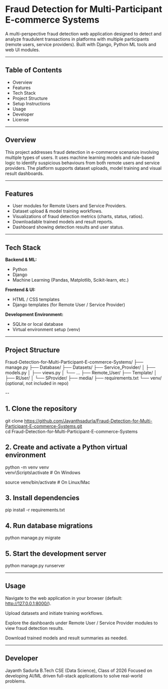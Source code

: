 # Fraud Detection for Multi-Participant E-commerce Systems

A multi-perspective fraud detection web application designed to detect and analyze fraudulent transactions in platforms with multiple participants (remote users, service providers). Built with Django, Python ML tools and web UI modules.

---

## Table of Contents  
- Overview  
- Features  
- Tech Stack  
- Project Structure  
- Setup Instructions  
- Usage  
- Developer  
- License  

---

## Overview  
This project addresses fraud detection in e-commerce scenarios involving multiple types of users. It uses machine learning models and rule-based logic to identify suspicious behaviours from both remote users and service providers. The platform supports dataset uploads, model training and visual result dashboards.

---

## Features  
- User modules for Remote Users and Service Providers.  
- Dataset upload & model training workflows.  
- Visualizations of fraud detection metrics (charts, status, ratios).  
- Downloadable trained models and result reports.  
- Dashboard showing detection results and user status.  

---

## Tech Stack  
**Backend & ML:**  
- Python  
- Django  
- Machine Learning (Pandas, Matplotlib, Scikit-learn, etc.)  

**Frontend & UI:**  
- HTML / CSS templates  
- Django templates (for Remote User / Service Provider)  

**Development Environment:**  
- SQLite or local database  
- Virtual environment setup (venv)  

---

## Project Structure  
Fraud-Detection-for-Multi-Participant-E-commerce-Systems/
├── manage.py
├── Database/
├── Datasets/
├── Service_Provider/
│ ├── models.py
│ ├── views.py
│ └── …
├── Remote_User/
├── Template/
│ ├── RUser/
│ └── SProvider/
├── media/
├── requirements.txt
└── venv/ (optional, not included in repo)

--
## 1. Clone the repository
git clone https://github.com/Jayanthsadurla/Fraud-Detection-for-Multi-Participant-E-commerce-Systems.git  
cd Fraud-Detection-for-Multi-Participant-E-commerce-Systems
## 2. Create and activate a Python virtual environment
python -m venv venv  
venv\Scripts\activate      # On Windows  

source venv/bin/activate   # On Linux/Mac
## 3. Install dependencies
pip install -r requirements.txt
## 4. Run database migrations
python manage.py migrate
## 5. Start the development server
python manage.py runserver

---
## Usage

Navigate to the web application in your browser (default: http://127.0.0.1:8000/).

Upload datasets and initiate training workflows.

Explore the dashboards under Remote User / Service Provider modules to view fraud detection results.

Download trained models and result summaries as needed.

---

## Developer

Jayanth Sadurla
B.Tech CSE (Data Science), Class of 2026
Focused on developing AI/ML driven full-stack applications to solve real-world problems.


